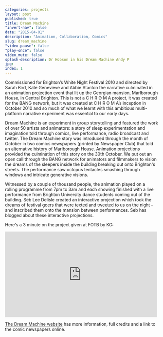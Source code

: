 ```yaml
---
categories: projects
layout: post
published: true
title: Dream Machine
"invert-nav": false
date: "2015-04-01"
description: "Animation, Collaboration, Comics"
slug: dream_machine
"video-pause": false
"play-once": false
video_mute: false
splash-description: Dr Hobson in his Dream Machine Andy P
jpg: 
index: 1
---
```


Commissioned for Brighton’s White Night Festival 2010 and directed by Sarah Bird, Kate Genevieve and Abbie Stanton the narrative culminated in an animation projection event that lit up the Georgian mansion, Marlborough House, in Central Brighton. This is not a C H R Θ M A project, it was created for the BANG network, but it was created at C H R Θ M A’s inception in October 2010 and so much of what we learnt with this ambitious multi-platform narrative experiment was essential to our early days.

Dream Machine is an experiment in group storytelling and featured the work of over 50 artists and animators: a story of sleep experimentation and imagination told through comics, live performance, radio broadcast and twitter. The Dream Machine story was introduced through the month of October in two comics newspapers (printed by Newspaper Club) that told an alternative history of Marlborough House. Animation projections provided the culmination of this story on the 30th October. We put out an open call through the BANG network for animators and filmmakers to vision the dreams of the sleepers inside the building breaking out onto Brighton's streets. The performance saw octopus tentacles smashing through windows and intricate generative visions.

 Witnessed by a couple of thousand people, the animation played on a rolling programme from 7pm to 3am and each showing finished with a live performance from Brighton University dance students coming out of the building. Seb Lee Delisle created an interactive projection which took the dreams of festival goers that were texted and tweeted to us on the night – and inscribed them onto the mansion between performances. Seb has blogged about these interactive projections.

Here's a 3 minute on the project given at FOTB by KG:

<iframe src="https://player.vimeo.com/video/15766207?color=ffffff&byline=0" width="500" height="281" frameborder="0" webkitallowfullscreen mozallowfullscreen allowfullscreen></iframe> 

[The Dream Machine website](http://www.bangdreammachine.com/?page_id=355) has more information, full credits and a link to the comic newspapers online.

